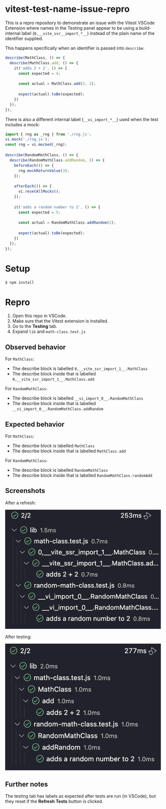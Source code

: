 # vitest-test-name-issue-repro

This is a repro repository to demonstrate an issue with the Vitest VSCode Extension where names in the Testing panel appear to be using a build-internal label (`0,__vite_ssr__import_*__`) instead of the plain name of the identifier supplied.

This happens specifically when an identifier is passed into `describe`:

```js
describe(MathClass, () => {
  describe(MathClass.add, () => {
    it('adds 2 + 2', () => {
      const expected = 4;

      const actual = MathClass.add(2, 2);

      expect(actual).toBe(expected);
    })
  });
});
```

There is also a different internal label (`__vi_import_*__`) used when the test includes a mock:

```js
import { rng as _rng } from './rng.js';
vi.mock('./rng.js');
const rng = vi.mocked(_rng);

describe(RandomMathClass, () => {
  describe(RandomMathClass.addRandom, () => {
    beforeEach(() => {
      rng.mockReturnValue(3);
    });

    afterEach(() => {
      vi.resetAllMocks();
    });

    it('adds a random number to 2', () => {
      const expected = 5;

      const actual = RandomMathClass.addRandom(2);

      expect(actual).toBe(expected);
    })
  });
});
```

# Setup

```sh
$ npm install
```

# Repro

1. Open this repo in VSCode.
1. Make sure that the Vitest extension is installed.
1. Go to the **Testing** tab.
1. Expand `lib` and `math-class.test.js`

## Observed behavior

For `MathClass`:
- The describe block is labelled `0,__vite_ssr_import_1__.MathClass`
- The describe block inside that is labelled `0,__vite_ssr_import_1__.MathClass.add`

For `RandomMathClass`:
- The describe block is labelled `__vi_import_0__.RandomMathClass`
- The describe block inside that is labelled `__vi_import_0__.RandomMathClass.addRandom`

## Expected behavior

For `MathClass`:
- The describe block is labelled `MathClass`
- The describe block inside that is labelled `MathClass.add`

For `RandomMathClass`:
- The describe block is labelled `RandomMathClass`
- The describe block inside that is labelled `RandomMathClass.randomAdd`

## Screenshots

After a refresh:

![](./img/test-panel-pre.png)

After testing:

![](./img/test-panel-post.png)

## Further notes
The testing tab has labels as expected after tests are run (in VSCode), but they reset if the **Refresh Tests** button is clicked.